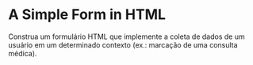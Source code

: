 # A Simple Form in HTML
 Construa um formulário HTML que implemente a coleta de dados de um usuário em um determinado contexto (ex.: marcação de uma consulta médica).
